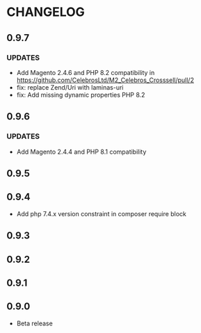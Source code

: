 # CHANGELOG

## 0.9.7

### UPDATES

- Add Magento 2.4.6 and PHP 8.2 compatibility in https://github.com/CelebrosLtd/M2_Celebros_Crosssell/pull/2
- fix: replace Zend/Uri with laminas-uri
- fix: Add missing dynamic properties PHP 8.2

## 0.9.6

### UPDATES

- Add Magento 2.4.4 and PHP 8.1 compatibility

## 0.9.5
## 0.9.4
- Add php 7.4.x version constraint  in composer require block
## 0.9.3
## 0.9.2
## 0.9.1

## 0.9.0
- Beta release
